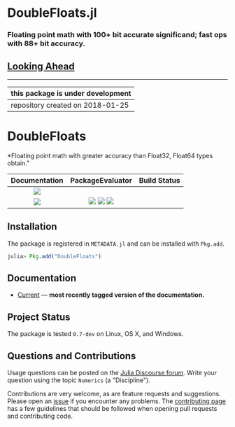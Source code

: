 # DoubleFloats.jl
### Floating point math with 100+ bit accurate significand; fast ops with 88+ bit accuracy.

## [Looking Ahead](https://github.com/JuliaMath/DoubleFloats.jl/blob/master/docs/src/lookingahead.md)


-----

| this package is under development |
|-----------------------------------|
| repository created on 2018-01-25  |


# DoubleFloats

*Floating point math with greater accuracy than Float32, Float64 types obtain."


| **Documentation**                                                               | **PackageEvaluator**                                                                            | **Build Status**                                                                                |
|:-------------------------------------------------------------------------------:|:-----------------------------------------------------------------------------------------------:|:-----------------------------------------------------------------------------------------------:|
|[![](https://img.shields.io/badge/docs-latest-blue.svg)](https://github.com/JuliaMath/DoubleFloats.jl/tree/gh-pages/latest/index.html) 
[![][pkg-0.7-img]][pkg-0.7-url] | [![][travis-img]][travis-url] [![][appveyor-img]][appveyor-url] [![][codecov-img]][codecov-url] |


## Installation

The package is registered in `METADATA.jl` and can be installed with `Pkg.add`.

```julia
julia> Pkg.add("DoubleFloats")
```

## Documentation

- [Current](https://github.com/JuliaMath/DoubleFloats.jl/blob/master/docs/src/lookingahead.md) &mdash; **most recently tagged version of the documentation.**
## Project Status

The package is tested `0.7-dev` on Linux, OS X, and Windows.

## Questions and Contributions

Usage questions can be posted on the [Julia Discourse forum][discourse-tag-url].  Write your question using the topic `Numerics` (a "Discipline").

Contributions are very welcome, as are feature requests and suggestions. Please open an [issue][issues-url] if you encounter any problems. The [contributing page][contrib-url] has a few guidelines that should be followed when opening pull requests and contributing code.

[contrib-url]: https://juliamath.github.io/DoubleFloats.jl/latest/man/contributing/
[discourse-tag-url]: https://discourse.julialang.org/tags/doublefloats
[gitter-url]: https://gitter.im/juliamath/users

[docs-current-img]: https://img.shields.io/badge/docs-latest-blue.svg
[docs-current-url]: https://juliamath.github.io/DoubleFloats.jl

[travis-img]: https://travis-ci.org/JuliaMath/DoubleFloats.jl.svg?branch=master
[travis-url]: https://travis-ci.org/JuliaMath/DoubleFloats.jl

[appveyor-img]: https://ci.appveyor.com/api/projects/status/xx7nimfpnl1r4gx0?svg=true
[appveyor-url]: https://ci.appveyor.com/project/JuliaMath/doublefloats-jl

[codecov-img]: https://codecov.io/gh/JuliaMath/DoubleFloats.jl/branch/master/graph/badge.svg
[codecov-url]: https://codecov.io/gh/JuliaMath/DoubleFloats.jl

[issues-url]: https://github.com/JuliaMath/DoubleFloats.jl/issues


[pkg-0.6-img]: http://pkg.julialang.org/badges/DoubleFloats_0.6.svg
[pkg-0.6-url]: http://pkg.julialang.org/?pkg=DoubleFloats&ver=0.6
[pkg-0.7-img]: http://pkg.julialang.org/badges/DoubleFloats_0.7.svg
[pkg-0.7-url]: http://pkg.julialang.org/?pkg=DoubleFloats&ver=0.7

